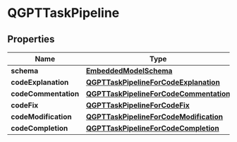 
# QGPTTaskPipeline

## Properties
Name | Type | Description | Notes
------------ | ------------- | ------------- | -------------
**schema** | [**EmbeddedModelSchema**](EmbeddedModelSchema) |  |  [optional]
**codeExplanation** | [**QGPTTaskPipelineForCodeExplanation**](QGPTTaskPipelineForCodeExplanation) |  |  [optional]
**codeCommentation** | [**QGPTTaskPipelineForCodeCommentation**](QGPTTaskPipelineForCodeCommentation) |  |  [optional]
**codeFix** | [**QGPTTaskPipelineForCodeFix**](QGPTTaskPipelineForCodeFix) |  |  [optional]
**codeModification** | [**QGPTTaskPipelineForCodeModification**](QGPTTaskPipelineForCodeModification) |  |  [optional]
**codeCompletion** | [**QGPTTaskPipelineForCodeCompletion**](QGPTTaskPipelineForCodeCompletion) |  |  [optional]



